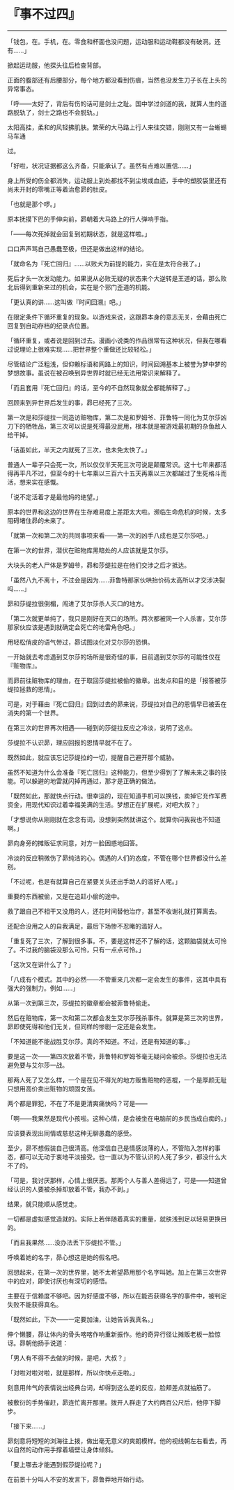 # 『事不过四』

------

「钱包，在。手机，在。零食和杯面也没问题，运动服和运动鞋都没有破洞。还有……」

掀起运动服，他探头往后检查背部。

正面的腹部还有后腰部分，每个地方都没看到伤痕，当然也没发生刀子长在上头的异常事态。

「呼——太好了，背后有伤的话可是剑士之耻。国中学过剑道的我，就算人生的道路脱轨了，剑士之路也不会脱轨。」

太阳高挂，柔和的风轻拂肌肤。繁荣的大马路上行人来往交错，刚刚又有一台蜥蜴马车通

过。

「好啦，状况证据都这么齐备，只能承认了。虽然有点难以置信……」

身上所受的伤全都消失，运动服上到处都找不到尘埃或血迹，手中的塑胶袋里还有尚未开封的零嘴正等着治愈昴的肚皮。

「也就是那个啰。」

原本抚摸下巴的手伸向前，昴朝着大马路上的行人弹响手指。

「——每次死掉就会回复到初期状态，就是这样啦。」

口口声声骂自己愚蠢至极，但还是做出这样的结论。

「就命名为『死亡回归』……以败犬为前提的能力，实在是太符合我了。」

死后才头一次发动能力。如果说从必败无疑的状态来个大逆转是王道的话，那么败北后得到重新来过的机会，实在是个邪门歪道的机能。

「更认真的讲……这叫做『时间回溯』吧。」

在限定条件下循环重复的现象。以游戏来说，这跟昴本身的意志无关，会藉由死亡回复到自动存档的纪录点位置。

「循环重复，或者说是回到过去。漫画小说类的作品很常有这种状况，但我在哪看过说理论上很难实现……把世界整个重做还比较轻松。」

尽管结论广泛粗浅，但仰赖标语和网路上的知识，时间回溯基本上被誉为梦中梦的梦想故事。虽说在被召唤到异世界时就已经无法用常识来解释了。

「而且套用『死亡回归』的话，至今的不自然现象就全都能解释了。」

回顾来到异世界后发生的事，昴已经死了三次。

第一次是和莎缇拉一同造访赃物库，第二次是和罗姆爷、菲鲁特一同化为艾尔莎凶刀下的牺牲品，第三次可以说是死得最没屁用，根本就是被游戏最初期的杂鱼敌人给干掉。

「话虽如此，半天之内就死了三次，也未免太快了。」

普通人一辈子只会死一次，所以仅仅半天死三次可说是颠覆常识。这十七年来都活得再平凡不过，但至今的十七年乘以三百六十五天再乘以三次都越过了生死格斗而活，想来实在感慨。

「说不定活着才是最他妈的绝望。」

原本的世界和这边的世界在生存难易度上差距太大啦。濒临生命危机的时候，太多阻碍堵住昴的未来了。

「就第一次和第二次的共同事项来看——第一次的凶手八成也是艾尔莎吧。」

在第一次的世界，潜伏在赃物库黑暗处的人应该就是艾尔莎。

大块头的老人尸体是罗姆爷，昴和莎缇拉是在他们交涉之后才抵达。

「虽然八九不离十，不过会是因为……菲鲁特那家伙哄抬价码太高所以才交涉决裂吗……」

昴和莎缇拉很倒楣，闯进了艾尔莎杀人灭口的地方。

「第二次就更单纯了，我只是刚好在灭口的场所。两次都被同一个人杀害，艾尔莎那家伙应该是遇到就确定会死亡的地雷角色吧。」

用轻松俏皮的语气带过，昴试图淡化对艾尔莎的恐惧。

一开始就去考虑遇到艾尔莎的场所是很奇怪的事，目前遇到艾尔莎的可能性仅在『赃物库』。

而昴前往赃物库的理由，在于取回莎缇拉被偷的徽章。出发点和目的是「报答被莎缇拉拯救的恩情」。

可是，对于藉由『死亡回归』回到过去的昴来说，莎缇拉对自己的恩情早已被丢在消失的第一个世界。

在第三次的世界再次相遇——碰到的莎缇拉反应之冷淡，说明了这点。

莎缇拉不认识昴，理应回报的恩情早就不在了。

既然如此，就应该忘记莎缇拉的一切，提醒自己避开那个威胁。

虽然不知道为什么会准备『死亡回归』这种能力，但至少得到了了解未来之事的技能。可以躲避的地雷就闪掉再通过，那才是正确的做法。

「既然如此，那就快点行动。很幸运的，现在知道手机可以换钱，卖掉它充作军费资金，用现代知识过着幸福美满的生活。梦想正在扩展呢，对吧大叔？」

「才想说你从刚刚就在念念有词，没想到突然就讲这个。就算你问我我也不知道啊。」

昴向身旁的摊贩征求同意，对方一脸困惑地回答。

冷淡的反应稍微伤了昴纯洁的心。偶遇的人们的态度，不管在哪个世界都没什么差别。

「不过呢，也是有就算自己在紧要关头还出手助人的滥好人呢。」

重要的东西被偷，又是在追赶小偷的途中。

救了跟自己不相干又没用的人，还花时间替他治疗，甚至不收谢礼就打算离去。

还配合没用之人的自我满足，最后下场惨不忍睹的滥好人。

「重复死了三次，了解到很多事。不，要是这样还不了解的话，这颗脑袋就太可怜了。不过我的脑袋没那么可怜，只有一点点可怜。」

「这次又在讲什么了？」

「八成有个模式。其中的必然——不管重来几次都一定会发生的事件，这其中具有强大的强制力。例如……」

从第一次到第三次，莎缇拉的徽章都会被菲鲁特偷走。

然后在赃物库，第一次和第二次都会发生艾尔莎残杀事件。就算是第三次的世界，昴即使死得和他们无关，但同样的惨剧一定还是会发生。

「不知道能不能战胜艾尔莎。真的不知道。不过，还是有知道的事。」

要是这一次——第四次放着不管，菲鲁特和罗姆爷毫无疑问会被杀。莎缇拉也无法避免要与艾尔莎一战。

那两人死了又怎么样，一个是在见不得光的地方贩售赃物的恶棍，一个是厚颜无耻只想用高价卖出赃物的顽固女孩。

两个都是罪犯，不在了不是更清爽痛快吗？可是——

「啊——我果然是现代小孩啦。这种心情，是会被坐在电脑前的乡民当成白痴的。」

应该要表现出同情或慈悲这种无聊愚蠢的感受。

至少，昴不想假装自己很清高。他深信自己是情感淡薄的人，不管陷入怎样的事态，都可以无动于衷地平淡接受。也一直以为不管认识的人死了多少，都没什么大不了的。

「可是，我讨厌那样，心情上很厌恶。那两个人与善人差得远了，可是——知道曾经认识的人要被杀掉却放着不管，我办不到。」

结果，就只能顺从感觉走。

一切都是虚拟感觉造就的。实际上若伴随着真实的重量，就肤浅到足以轻易更换目的。

「而且我果然……没办法丢下莎缇拉不管。」

呼唤着她的名字，昴心想这是她的假名吧。

回想起来，在第一次的世界里，她不太希望昴用那个名字叫她。加上在第三次世界中的应对，即使讨厌也有深切的感悟。

主要在于信赖度不够吧。因为好感度不够，所以在能否获得名字的事件中，被判定失败不能获得真名。

「既然如此，下次——一定要加油，让她告诉我真名。」

伸个懒腰，昴让体内的骨头喀喀作响重新振作。他的奇异行径让摊贩老板一脸惊讶。昴朝他扬手说道：

「男人有不得不去做的时候，是吧，大叔？」

「对啦对啦对啦，就是那样，所以你快点走啦。」

刻意用帅气的表情说出经典台词，却得到这么差的反应，脸颊差点就抽筋了。

被敷衍的手势催赶，昴连忙离开那里。拨开人群走了大约两百公尺后，他停下脚步。

「接下来……」

昴刻意将短短的浏海往上拨，做出毫无意义的爽朗模样。他的视线朝左右看去，再以自然的动作用手撑着墙壁让身体倾斜。

「要上哪去才能遇到假莎缇拉呢？」

在前景十分叫人不安的发言下，昴鲁莽地开始行动。

